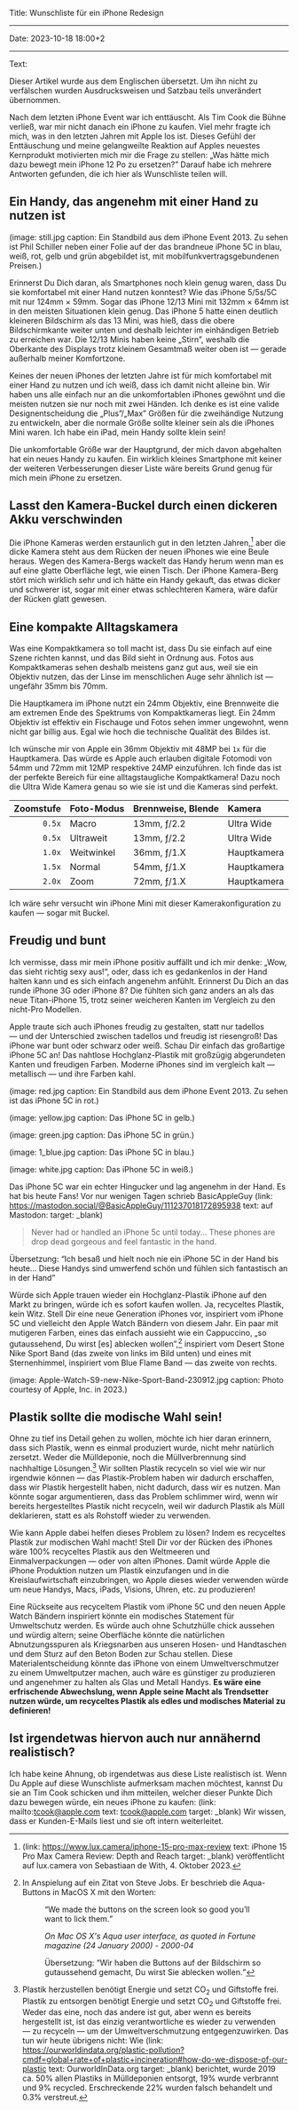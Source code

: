 Title: Wunschliste für ein iPhone Redesign

----

Date: 2023-10-18 18:00+2

----

Text:

<p class="note info">Dieser Artikel wurde aus dem Englischen übersetzt. Um ihn nicht zu verfälschen wurden Ausdrucksweisen und Satzbau teils unverändert übernommen.</p>

Nach dem letzten iPhone Event war ich enttäuscht. Als Tim Cook die Bühne verließ, war mir nicht danach ein iPhone zu kaufen. Viel mehr fragte ich mich, was in den letzten Jahren mit Apple los ist. Dieses Gefühl der Enttäuschung und meine gelangweilte Reaktion auf Apples neuestes Kernprodukt motivierten mich mir die Frage zu stellen: „Was hätte mich dazu bewegt mein iPhone 12 Po zu ersetzen?” Darauf habe ich mehrere Antworten gefunden, die ich hier als Wunschliste teilen will.

## Ein Handy, das angenehm mit einer Hand zu nutzen ist

(image: still.jpg caption: Ein Standbild aus dem iPhone Event 2013. Zu sehen ist Phil Schiller neben einer Folie auf der das brandneue iPhone 5C in blau, weiß, rot, gelb und grün abgebildet ist, mit mobilfunkvertragsgebundenen Preisen.)

Erinnerst Du Dich daran, als Smartphones noch klein genug waren, dass Du sie komfortabel mit einer Hand nutzen konntest? Wie das iPhone 5/5s/5C mit nur 124mm × 59mm. Sogar das iPhone 12/13 Mini mit 132mm × 64mm ist in den meisten Situationen klein genug. Das iPhone 5 hatte einen deutlich kleineren Bildschirm als das 13 Mini, was hieß, dass die obere Bildschirmkante weiter unten und deshalb leichter im einhändigen Betrieb zu erreichen war. Die 12/13 Minis haben keine „Stirn”, weshalb die Oberkante des Displays trotz kleinem Gesamtmaß weiter oben ist — gerade außerhalb meiner Komfortzone.

Keines der neuen iPhones der letzten Jahre ist für mich komfortabel mit einer Hand zu nutzen und ich weiß, dass ich damit nicht alleine bin. Wir haben uns alle einfach nur an die unkomfortablen iPhones gewöhnt und die meisten nutzen sie nur noch mit zwei Händen. Ich denke es ist eine valide Designentscheidung die „Plus”/„Max” Größen für die zweihändige Nutzung zu entwickeln, aber die normale Größe sollte kleiner sein als die iPhones Mini waren. Ich habe ein iPad, mein Handy sollte klein sein!

Die unkomfortable Größe war der Hauptgrund, der mich davon abgehalten hat ein neues Handy zu kaufen. Ein wirklich kleines Smartphone mit keiner der weiteren Verbesserungen dieser Liste wäre bereits Grund genug für mich mein iPhone zu ersetzen.

## Lasst den Kamera-Buckel durch einen dickeren Akku verschwinden
Die iPhone Kameras werden erstaunlich gut in den letzten Jahren,[^iPhone15CameraReview] aber die dicke Kamera steht aus dem Rücken der neuen iPhones wie eine Beule heraus. Wegen des Kamera-Bergs wackelt das Handy herum wenn man es auf eine glatte Oberfläche legt, wie einen Tisch. Der iPhone Kamera-Berg stört mich wirklich sehr und ich hätte ein Handy gekauft, das etwas dicker und schwerer ist, sogar mit einer etwas schlechteren Kamera, wäre dafür der Rücken glatt gewesen.

[^iPhone15CameraReview]: (link: https://www.lux.camera/iphone-15-pro-max-review text: iPhone 15 Pro Max Camera Review: Depth and Reach target: _blank) veröffentlicht auf lux.camera von Sebastiaan de With, 4. Oktober 2023.

## Eine kompakte Alltagskamera
Was eine Kompaktkamera so toll macht ist, dass Du sie einfach auf eine Szene richten kannst, und das Bild sieht in Ordnung aus. Fotos aus Kompaktkameras sehen deshalb meistens ganz gut aus, weil sie ein Objektiv nutzen, das der Linse im menschlichen Auge sehr ähnlich ist — ungefähr 35mm bis 70mm.

Die Hauptkamera im iPhone nutzt ein 24mm Objektiv, eine Brennweite die am extremen Ende des Spektrums von Kompaktkameras liegt. Ein 24mm Objektiv ist effektiv ein Fischauge und Fotos sehen immer ungewohnt, wenn nicht gar billig aus. Egal wie hoch die technische Qualität des Bildes ist.

Ich wünsche mir von Apple ein 36mm Objektiv mit 48MP bei `1x` für die Hauptkamera. Das würde es Apple auch erlauben digitale Fotomodi von 54mm und 72mm mit 12MP respektive 24MP einzuführen. Ich finde das ist der perfekte Bereich für eine alltagstaugliche Kompaktkamera! Dazu noch die Ultra Wide Kamera genau so wie sie ist und die Kameras sind perfekt.

Zoomstufe | Foto-Modus | Brennweise, Blende | Kamera
---: | :--- | :--- | :---
`0.5x` | Macro | 13mm, ƒ/2.2 | Ultra Wide
`0.5x` | Ultraweit | 13mm, ƒ/2.2 | Ultra Wide
`1.0x` | Weitwinkel | 36mm, ƒ/1.X | Hauptkamera
`1.5x` | Normal | 54mm, ƒ/1.X | Hauptkamera
`2.0x` | Zoom | 72mm, ƒ/1.X | Hauptkamera

Ich wäre sehr versucht win iPhone Mini mit dieser Kamerakonfiguration zu kaufen — sogar mit Buckel.

## Freudig und bunt
Ich vermisse, dass mir mein iPhone positiv auffällt und ich mir denke: „Wow, das sieht richtig sexy aus!“, oder, dass ich es gedankenlos in der Hand halten kann und es sich einfach angenehm anfühlt. Erinnerst Du Dich an das runde iPhone 3G oder iPhone 8? Die fühlten sich ganz anders an als das neue Titan-iPhone 15, trotz seiner weicheren Kanten im Vergleich zu den nicht-Pro Modellen.

Apple traute sich auch iPhones freudig zu gestalten, statt nur tadellos — und der Unterschied zwischen tadellos und freudig ist riesengroß! Das iPhone war bunt oder schwarz oder weiß. Schau Dir einfach das großartige iPhone 5C an! Das nahtlose Hochglanz-Plastik mit großzügig abgerundeten Kanten und freudigen Farben. Moderne iPhones sind im vergleich kalt — metallisch — und ihre Farben kahl.

(image: red.jpg caption: Ein Standbild aus dem iPhone Event 2013. Zu sehen ist das iPhone 5C in rot.)

(image: yellow.jpg caption: Das iPhone 5C in gelb.)

(image: green.jpg caption: Das iPhone 5C in grün.)

(image: 1_blue.jpg caption: Das iPhone 5C in blau.)

(image: white.jpg caption: Das iPhone 5C in weiß.)

Das iPhone 5C war ein echter Hingucker und lag angenehm in der Hand. Es hat bis heute Fans! Vor nur wenigen Tagen schrieb BasicAppleGuy (link: https://mastodon.social/@BasicAppleGuy/111237018172895938 text: auf Mastodon: target: _blank)

> Never had or handled an iPhone 5c until today... These phones are drop dead gorgeous and feel fantastic in the hand.

Übersetzung: <q cite="https://mastodon.social/@BasicAppleGuy/111237018172895938">Ich besaß und hielt noch nie ein iPhone 5C in der Hand bis heute… Diese Handys sind umwerfend schön und fühlen sich fantastisch an in der Hand</q>

Würde sich Apple trauen wieder ein Hochglanz-Plastik iPhone auf den Markt zu bringen, würde ich es sofort kaufen wollen. Ja, recyceltes Plastik, kein Witz. Stell Dir eine neue Generation iPhones vor, inspiriert vom iPhone 5C und vielleicht den Apple Watch Bändern von diesem Jahr. Ein paar mit mutigeren Farben, eines das einfach aussieht wie ein Cappuccino, „so gutaussehend, Du wirst [es] ablecken wollen”,[^jobsQuote] inspiriert vom Desert Stone Nike Sport Band (das zweite von links im Bild unten) und eines mit Sternenhimmel, inspiriert vom Blue Flame Band — das zweite von rechts.

[^jobsQuote]:
	In Anspielung auf ein Zitat von Steve Jobs.	Er beschrieb die Aqua-Buttons in MacOS X mit den Worten: <figure><q>We made the buttons on the screen look so good you’ll want to lick them.</q>
	<figcaption><cite>On Mac OS X's Aqua user interface, as quoted in Fortune magazine (24 January 2000) - 2000-04</cite></figcaption>

	Übersetzung: <q>Wir haben die Buttons auf der Bildschirm so gutaussehend gemacht, Du wirst Sie ablecken wollen.</q>

(image: Apple-Watch-S9-new-Nike-Sport-Band-230912.jpg caption: Photo courtesy of Apple, Inc. in 2023.)

## Plastik sollte die modische Wahl sein!
Ohne zu tief ins Detail gehen zu wollen, möchte ich hier daran erinnern, dass sich Plastik, wenn es einmal produziert wurde, nicht mehr natürlich zersetzt. Weder die Mülldeponie, noch die Müllverbrennung sind nachhaltige Lösungen.[^plasticDisposal] Wir sollten Plastik recyceln so viel wie wir nur irgendwie können — das Plastik-Problem haben wir dadurch erschaffen, dass wir Plastik hergestellt haben, nicht dadurch, dass wir es nutzen. Man könnte sogar argumentieren, dass das Problem schlimmer wird, wenn wir bereits hergestelltes Plastik nicht recyceln, weil wir dadurch Plastik als Müll deklarieren, statt es als Rohstoff wieder zu verwenden.

[^plasticDisposal]: Plastik herzustellen benötigt Energie und setzt CO<sub>2</sub> und Giftstoffe frei. Plastik zu entsorgen benötigt Energie und setzt CO<sub>2</sub> und Giftstoffe frei. Weder das eine, noch das andere ist gut, aber wenn es bereits hergestellt ist, ist das einzig verantwortliche es wieder zu verwenden — zu recyceln — um der Umweltverschmutzung entgegenzuwirken. Das tun wir heute übrigens nicht: Wie (link: https://ourworldindata.org/plastic-pollution?cmdf=global+rate+of+plastic+incineration#how-do-we-dispose-of-our-plastic text: OurworldInData.org target: _blank) berichtet, wurde 2019 ca. 50% allen Plastiks in Mülldeponien entsorgt, 19% wurde verbrannt und 9% recycled. Erschreckende 22% wurden falsch behandelt und 0.3% verstreut.

Wie kann Apple dabei helfen dieses Problem zu lösen? Indem es recyceltes Plastik zur modischen Wahl macht! Stell Dir vor der Rücken des iPhones wäre 100% recyceltes Plastik aus den Weltmeeren und Einmalverpackungen — oder von alten iPhones. Damit würde Apple die iPhone Produktion nutzen um Plastik einzufangen und in die Kreislaufwirtschaft einzubringen, wo Apple dieses wieder verwenden würde um neue Handys, Macs, iPads, Visions, Uhren, etc. zu produzieren!

Eine Rückseite aus recyceltem Plastik vom iPhone 5C und den neuen Apple Watch Bändern inspiriert könnte ein modisches Statement für Umweltschutz werden. Es würde auch ohne Schutzhülle chick aussehen und würdig altern; seine Oberfläche könnte die natürlichen Abnutzungsspuren als Kriegsnarben aus unseren Hosen- und Handtaschen und dem Sturz auf den Beton Boden zur Schau stellen. Diese Materialentscheidung könnte das iPhone von einem Umweltverschmutzer zu einem Umweltputzer machen, auch wäre es günstiger zu produzieren und angenehmer zu halten als Glas und Metall Handys. **Es wäre eine erfrischende Abwechslung, wenn Apple seine Macht als Trendsetter nutzen würde, um recyceltes Plastik als edles und modisches Material zu definieren!**

## Ist irgendetwas hiervon auch nur annähernd realistisch?
Ich habe keine Ahnung, ob irgendetwas aus diese Liste realistisch ist. Wenn Du Apple auf diese Wunschliste aufmerksam machen möchtest, kannst Du sie an Tim Cook schicken und ihm mitteilen, welcher dieser Punkte Dich dazu bewegen würde, ein neues iPhone zu kaufen: (link: mailto:tcook@apple.com text: tcook@apple.com target: _blank) Wir wissen, dass er Kunden-E-Mails liest und sie oft intern weiterleitet.
